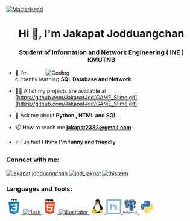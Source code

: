 [![MasterHead ](https://i2.wp.com/wallpaperaccess.com/full/2471317.gif)](https://rishavchanda.io)
<h1 align="center">Hi 👋, I'm Jakapat Jodduangchan</h1>
<h3 align="center">Student of Information and Network Engineering ( INE ) KMUTNB</h3>
<img align="right" alt="Coding" width="400" src="https://i.pinimg.com/originals/1a/f6/89/1af689d42bdb7686df444f22925f9e89.gif">


- 🌱 I’m currently learning **SQL Database and Network**

- 👨‍💻 All of my projects are available at [https://github.com/JakapatJod/GAME_Slime.git](https://github.com/JakapatJod/GAME_Slime.git)

- 💬 Ask me about **Python , HTML and SQL**

- 📫 How to reach me **jakapat2332@gmail.com**

- ⚡ Fun fact **I think I'm funny and friendly**

<h3 align="left">Connect with me:</h3>
<p align="left">
<a href="https://fb.com/jakapat jodduangchan" target="blank"><img align="center" src="https://raw.githubusercontent.com/rahuldkjain/github-profile-readme-generator/master/src/images/icons/Social/facebook.svg" alt="jakapat jodduangchan" height="30" width="40" /></a>
<a href="https://instagram.com/jod_jakpat" target="blank"><img align="center" src="https://raw.githubusercontent.com/rahuldkjain/github-profile-readme-generator/master/src/images/icons/Social/instagram.svg" alt="jod_jakpat" height="30" width="40" /></a>
<a href="https://www.youtube.com/c/thisteen" target="blank"><img align="center" src="https://raw.githubusercontent.com/rahuldkjain/github-profile-readme-generator/master/src/images/icons/Social/youtube.svg" alt="thisteen" height="30" width="40" /></a>
</p>

<h3 align="left">Languages and Tools:</h3>
<p align="left"> <a href="https://www.w3schools.com/css/" target="_blank" rel="noreferrer"> <img src="https://raw.githubusercontent.com/devicons/devicon/master/icons/css3/css3-original-wordmark.svg" alt="css3" width="40" height="40"/> </a> <a href="https://flask.palletsprojects.com/" target="_blank" rel="noreferrer"> <img src="https://www.vectorlogo.zone/logos/pocoo_flask/pocoo_flask-icon.svg" alt="flask" width="40" height="40"/> </a> <a href="https://www.w3.org/html/" target="_blank" rel="noreferrer"> <img src="https://raw.githubusercontent.com/devicons/devicon/master/icons/html5/html5-original-wordmark.svg" alt="html5" width="40" height="40"/> </a> <a href="https://www.adobe.com/in/products/illustrator.html" target="_blank" rel="noreferrer"> <img src="https://www.vectorlogo.zone/logos/adobe_illustrator/adobe_illustrator-icon.svg" alt="illustrator" width="40" height="40"/> </a> <a href="https://www.linux.org/" target="_blank" rel="noreferrer"> <img src="https://raw.githubusercontent.com/devicons/devicon/master/icons/linux/linux-original.svg" alt="linux" width="40" height="40"/> </a> <a href="https://www.photoshop.com/en" target="_blank" rel="noreferrer"> <img src="https://raw.githubusercontent.com/devicons/devicon/master/icons/photoshop/photoshop-line.svg" alt="photoshop" width="40" height="40"/> </a> <a href="https://www.postgresql.org" target="_blank" rel="noreferrer"> <img src="https://raw.githubusercontent.com/devicons/devicon/master/icons/postgresql/postgresql-original-wordmark.svg" alt="postgresql" width="40" height="40"/> </a> <a href="https://www.python.org" target="_blank" rel="noreferrer"> <img src="https://raw.githubusercontent.com/devicons/devicon/master/icons/python/python-original.svg" alt="python" width="40" height="40"/> </a> </p>
